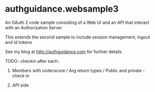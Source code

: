 # authguidance.websample3
An OAuth 2 code sample consisting of a Web UI and an API that interact with an Authorization Server

This extends the second sample to include session management, logout and id tokens

See my blog at http://authguidance.com for further details

TODO- checkin after each:
1. Members with underscore / Arg return types / Public and private - check in

2. API side